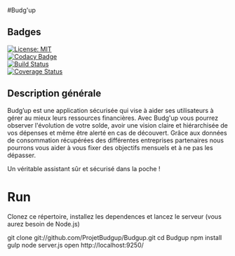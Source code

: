 #Budg'up

## Badges

[![License: MIT](https://img.shields.io/badge/License-MIT-yellow.svg)](https://opensource.org/licenses/MIT)<br/>
[![Codacy Badge](https://api.codacy.com/project/badge/Grade/aaabd3bb9d894845b41d77f3e0c1bc9e)](https://www.codacy.com/app/ProjetBudgup/Budgup?utm_source=github.com&utm_medium=referral&utm_content=KhaoulaZitoun/Budgup&utm_campaign=badger) <br/>
[![Build Status](https://travis-ci.org/ProjetBudgup/PBudgup.svg?branch=master)](https://travis-ci.org/KhaoulaZitoun/Budgup) <br/>
[![Coverage Status](https://coveralls.io/repos/github/KhaoulaZitoun/Budgup/badge.svg)](https://coveralls.io/github/KhaoulaZitoun/Budgup)



## Description générale
Budg’up est une application sécurisée qui vise à aider ses utilisateurs à gérer au mieux leurs ressources financières. Avec Budg'up vous pourrez observer l'évolution de votre solde, avoir une vision claire et hiérarchisée de vos dépenses et même être alerté en cas de découvert. Grâce aux données de consommation récupérées des différentes entreprises partenaires nous pourrons vous aider à vous fixer des objectifs mensuels et à ne pas les dépasser.

Un véritable assistant sûr et sécurisé dans la poche !

# Run

Clonez ce répertoire, installez les dependences et lancez le serveur (vous aurez besoin de Node.js)

git clone git://github.com/ProjetBudgup/Budgup.git
cd Budgup
npm install
gulp
node server.js
open http://localhost:9250/



